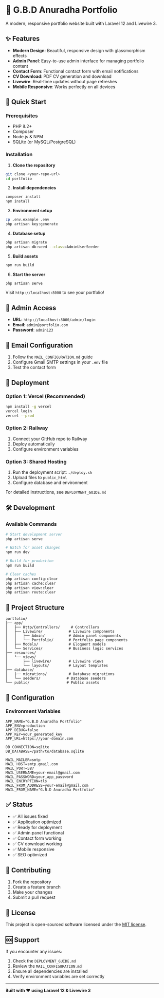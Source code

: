 # 🎨 G.B.D Anuradha Portfolio

A modern, responsive portfolio website built with Laravel 12 and Livewire 3.

## ✨ Features

- **Modern Design**: Beautiful, responsive design with glassmorphism effects
- **Admin Panel**: Easy-to-use admin interface for managing portfolio content
- **Contact Form**: Functional contact form with email notifications
- **CV Download**: PDF CV generation and download
- **Livewire**: Real-time updates without page refreshes
- **Mobile Responsive**: Works perfectly on all devices

## 🚀 Quick Start

### Prerequisites
- PHP 8.2+
- Composer
- Node.js & NPM
- SQLite (or MySQL/PostgreSQL)

### Installation

1. **Clone the repository**
```bash
git clone <your-repo-url>
cd portfolio
```

2. **Install dependencies**
```bash
composer install
npm install
```

3. **Environment setup**
```bash
cp .env.example .env
php artisan key:generate
```

4. **Database setup**
```bash
php artisan migrate
php artisan db:seed --class=AdminUserSeeder
```

5. **Build assets**
```bash
npm run build
```

6. **Start the server**
```bash
php artisan serve
```

Visit `http://localhost:8000` to see your portfolio!

## 🔧 Admin Access

- **URL**: `http://localhost:8000/admin/login`
- **Email**: `admin@portfolio.com`
- **Password**: `admin123`

## 📧 Email Configuration

1. Follow the `MAIL_CONFIGURATION.md` guide
2. Configure Gmail SMTP settings in your `.env` file
3. Test the contact form

## 🚀 Deployment

### Option 1: Vercel (Recommended)
```bash
npm install -g vercel
vercel login
vercel --prod
```

### Option 2: Railway
1. Connect your GitHub repo to Railway
2. Deploy automatically
3. Configure environment variables

### Option 3: Shared Hosting
1. Run the deployment script: `./deploy.sh`
2. Upload files to `public_html`
3. Configure database and environment

For detailed instructions, see `DEPLOYMENT_GUIDE.md`

## 🛠️ Development

### Available Commands
```bash
# Start development server
php artisan serve

# Watch for asset changes
npm run dev

# Build for production
npm run build

# Clear caches
php artisan config:clear
php artisan cache:clear
php artisan view:clear
php artisan route:clear
```

## 📁 Project Structure

```
portfolio/
├── app/
│   ├── Http/Controllers/     # Controllers
│   ├── Livewire/            # Livewire components
│   │   ├── Admin/           # Admin panel components
│   │   └── Portfolio/       # Portfolio page components
│   ├── Models/              # Eloquent models
│   └── Services/            # Business logic services
├── resources/
│   └── views/
│       ├── livewire/        # Livewire views
│       └── layouts/         # Layout templates
├── database/
│   ├── migrations/          # Database migrations
│   └── seeders/            # Database seeders
└── public/                 # Public assets
```

## 🔧 Configuration

### Environment Variables
```env
APP_NAME="G.B.D Anuradha Portfolio"
APP_ENV=production
APP_DEBUG=false
APP_KEY=your_generated_key
APP_URL=https://your-domain.com

DB_CONNECTION=sqlite
DB_DATABASE=/path/to/database.sqlite

MAIL_MAILER=smtp
MAIL_HOST=smtp.gmail.com
MAIL_PORT=587
MAIL_USERNAME=your-email@gmail.com
MAIL_PASSWORD=your_app_password
MAIL_ENCRYPTION=tls
MAIL_FROM_ADDRESS=your-email@gmail.com
MAIL_FROM_NAME="G.B.D Anuradha Portfolio"
```

## ✅ Status

- ✅ All issues fixed
- ✅ Application optimized
- ✅ Ready for deployment
- ✅ Admin panel functional
- ✅ Contact form working
- ✅ CV download working
- ✅ Mobile responsive
- ✅ SEO optimized

## 🤝 Contributing

1. Fork the repository
2. Create a feature branch
3. Make your changes
4. Submit a pull request

## 📄 License

This project is open-sourced software licensed under the [MIT license](LICENSE).

## 🆘 Support

If you encounter any issues:
1. Check the `DEPLOYMENT_GUIDE.md`
2. Review the `MAIL_CONFIGURATION.md`
3. Ensure all dependencies are installed
4. Verify environment variables are set correctly

---

**Built with ❤️ using Laravel 12 & Livewire 3**
<!-- 
APP_ENV	production
APP_KEY	Paste result of php artisan key:generate --show (starts with base64:)
APP_DEBUG	false
DB_CONNECTION	sqlite
DB_DATABASE	/opt/render/project/src/database/database.sqlite -->
